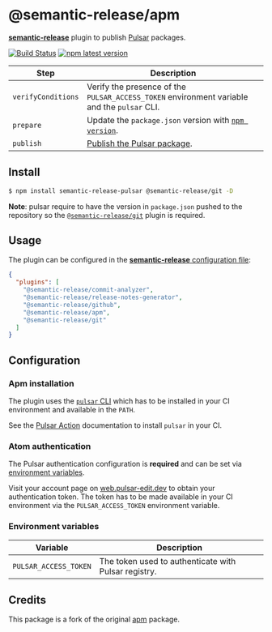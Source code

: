 # @semantic-release/apm

[**semantic-release**](https://github.com/semantic-release/semantic-release) plugin to publish [Pulsar](https://www.pulsar-edit.dev) packages.

[![Build Status](https://github.com/ewanharris/semantic-release-pulsar/workflows/Test/badge.svg)](https://github.com/ewanharris/semantic-release-pulsar/actions?query=workflow%3ATest+branch%3Amaster)
[![npm latest version](https://img.shields.io/npm/v/semantic-release-pulsar/latest.svg)](https://www.npmjs.com/package/semantic-release-pulsar)

| Step               | Description                                                                                       |
| ------------------ | ------------------------------------------------------------------------------------------------- |
| `verifyConditions` | Verify the presence of the `PULSAR_ACCESS_TOKEN` environment variable and the `pulsar` CLI.       |
| `prepare`          | Update the `package.json` version with [`npm version`](https://docs.npmjs.com/cli/version).       |
| `publish`          | [Publish the Pulsar package](https://pulsar-edit.dev/docs/atom-archive/hacking-atom/#publishing). |

## Install

```bash
$ npm install semantic-release-pulsar @semantic-release/git -D
```

**Note**: pulsar require to have the version in `package.json` pushed to the repository so the [`@semantic-release/git`](https://github.com/semantic-release/git) plugin is required.

## Usage

The plugin can be configured in the [**semantic-release** configuration file](https://github.com/semantic-release/semantic-release/blob/master/docs/usage/configuration.md#configuration):

```json
{
  "plugins": [
    "@semantic-release/commit-analyzer",
    "@semantic-release/release-notes-generator",
    "@semantic-release/github",
    "@semantic-release/apm",
    "@semantic-release/git"
  ]
}
```

## Configuration

### Apm installation

The plugin uses the [`pulsar` CLI](https://github.com/pulsar-edit/pulsar) which has to be installed in your CI environment and available in the `PATH`.

See the [Pulsar Action](https://github.com/pulsar-edit/action-pulsar-dependency) documentation to install `pulsar` in your CI.

### Atom authentication

The Pulsar authentication configuration is **required** and can be set via [environment variables](#environment-variables).

Visit your account page on [web.pulsar-edit.dev](https://web.pulsar-edit.dev/users) to obtain your authentication token. The token has to be made available in your CI environment via the `PULSAR_ACCESS_TOKEN` environment variable.

### Environment variables

| Variable            | Description                                            |
| ------------------- | ------------------------------------------------------ |
| `PULSAR_ACCESS_TOKEN` | The token used to authenticate with Pulsar registry. |

## Credits

This package is a fork of the original [apm](https://github.com/semantic-release/apm) package.